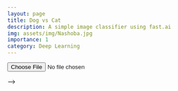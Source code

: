```yaml
---
layout: page
title: Dog vs Cat 
description: A simple image classifier using fast.ai 
img: assets/img/Nashoba.jpg
importance: 1
category: Deep Learning
---
```


<input id="photo" type="file">
<div id="results"></div>

<!-- <iframe
    src="https://nessmaykerchen-catvsdogclassifier.hf.space/"
    frameborder="0"
    width="850"
    height="450"
></iframe> -->

<script type= "module"
src = https://gradio.s3-us-west-2.amazonaws.com/3.12.0/gradio.js">
</script>

<gradio-app src="https://<space-subdomain>.hf.space"></gradio-app>


<!-- <script>
  async function loaded(reader) {
    const response = await fetch('https://hf.space/embed/nessmaykerchen/catvsdogclassifier/+/api/predict', {
      method: "POST", body: JSON.stringify({ "data": [reader.result] }),
      headers: { "Content-Type": "application/json" }
    });
    const json = await response.json();
    const label = json['data'][0]['confidences'][0]['label'];
    results.innerHTML = `<br/><img src="${reader.result}" width="300"> <p>${label}</p>`
  }
  function read() {
    const reader = new FileReader();
    reader.addEventListener('load', () => loaded(reader))
    reader.readAsDataURL(photo.files[0]);
  }
  photo.addEventListener('input', read);
</script> -->


<!-- <script>
import { client } from "@gradio/client";

<!-- 
async function run() {

	const response_0 = await fetch("https://raw.githubusercontent.com/gradio-app/gradio/main/test/test_files/bus.png");
	const exampleImage = await response_0.blob();
						
	const app = await client("https://nessmaykerchen-catvsdogclassifier.hf.space/");
	const result = await app.predict("/predict", [
				exampleImage, 	// blob in 'img' Image component
	]);

	console.log(result?.data);
}

run();
</script> --> -->